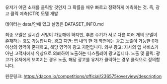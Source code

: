 유저가 어떤 소재를 클릭할 것인지 그 확률을 매우 빠르고 정확하게 예측하는 것. 즉, 광고 클릭 예측(CTR) 모델 개발

데이터는 data/안에 있고 설명은 DATASET_INFO.md

최종 모델은 실시간 서빙이 가능해야 하지만, 추론 주기가 서로 다른 여러 개의 모델이 존재하는 것도 가능합니다.
광고 지면: 앱 내의 한 개 화면에는 광고 노출이 가능한 0개 이상의 영역이 존재하고, 해당 영역이 광고 지면입니다.
외부 광고: 자사의 앱 서비스가 아닌 고객사에서 유상으로 의뢰하여 노출하는 디스플레이 광고입니다.
노출 및 클릭: 광고가 유저에게 보여지는 경우 노출, 해당 광고를 유저가 클릭하는 경우 클릭으로 정의합니다.

원문링크: https://dacon.io/competitions/official/236575/overview/description